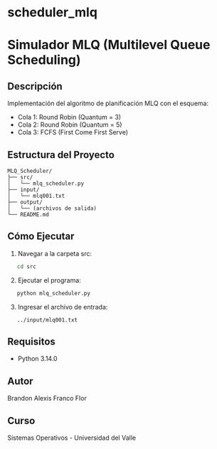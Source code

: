 # scheduler_mlq
# Simulador MLQ (Multilevel Queue Scheduling)

## Descripción
Implementación del algoritmo de planificación MLQ con el esquema:
- Cola 1: Round Robin (Quantum = 3)
- Cola 2: Round Robin (Quantum = 5)
- Cola 3: FCFS (First Come First Serve)

## Estructura del Proyecto
```
MLQ_Scheduler/
├── src/
│   └── mlq_scheduler.py
├── input/
│   └── mlq001.txt
├── output/
│   └── (archivos de salida)
└── README.md
```

## Cómo Ejecutar

1. Navegar a la carpeta src:
```bash
   cd src
```

2. Ejecutar el programa:
```bash
   python mlq_scheduler.py
```

3. Ingresar el archivo de entrada:
```
   ../input/mlq001.txt
```

## Requisitos
- Python 3.14.0

## Autor
Brandon Alexis Franco Flor

## Curso
Sistemas Operativos - Universidad del Valle

